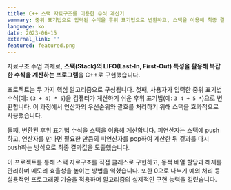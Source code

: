 ```yaml
---
title: C++ 스택 자료구조를 이용한 수식 계산기
summary: 중위 표기법으로 입력된 수식을 후위 표기법으로 변환하고, 스택을 이용해 최종 결과값을 계산하는 콘솔 프로그램입니다.
language: ko
date: 2023-06-15
external_link: ''
featured: featured.png
---
```

자료구조 수업 과제로, **스택(Stack)의 LIFO(Last-In, First-Out) 특성을 활용해 복잡한 수식을 계산하는 프로그램**을 C++로 구현했습니다.

프로젝트는 두 가지 핵심 알고리즘으로 구성됩니다. 첫째, 사용자가 입력한 중위 표기법 수식(예: `(3 + 4) * 5`)을 컴퓨터가 계산하기 쉬운 후위 표기법(예: `3 4 + 5 *`)으로 변환합니다. 이 과정에서 연산자의 우선순위와 괄호를 처리하기 위해 스택을 효과적으로 사용했습니다.

둘째, 변환된 후위 표기법 수식을 스택을 이용해 계산합니다. 피연산자는 스택에 push하고, 연산자를 만나면 필요한 만큼의 피연산자를 pop하여 계산한 뒤 결과를 다시 push하는 방식으로 최종 결과값을 도출했습니다.

이 프로젝트를 통해 스택 자료구조를 직접 클래스로 구현하고, 동적 배열 할당과 해제를 관리하며 메모리 효율성을 높이는 방법을 익혔습니다. 또한 0으로 나누기 예외 처리 등 실용적인 프로그래밍 기술을 적용하며 알고리즘의 실제적인 구현 능력을 길렀습니다.